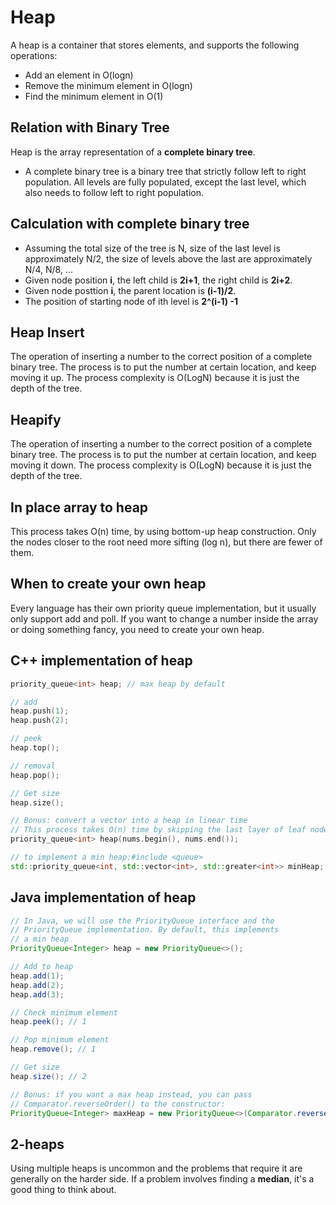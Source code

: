 # Heap
A heap is a container that stores elements, and supports the following operations:
* Add an element in O(logn)
* Remove the minimum element in O(logn)
* Find the minimum element in O(1)

## Relation with Binary Tree
Heap is the array representation of a **complete binary tree**.
* A complete binary tree is a binary tree that strictly follow left to right population. All levels are fully populated, except the last level, which also needs to follow left to right population.

## Calculation with complete binary tree
* Assuming the total size of the tree is N, size of the last level is approximately N/2, the size of levels above the last are approximately N/4, N/8, ...
* Given node position **i**, the left child is **2i+1**, the right child is **2i+2**.
* Given node posttion **i**, the parent location is **(i-1)/2**.
* The position of starting node of ith level is **2^(i-1) -1** 

## Heap Insert
The operation of inserting a number to the correct position of a complete binary tree. 
The process is to put the number at certain location, and keep moving it up. The process complexity is O(LogN) because it is just the depth of the tree.

## Heapify
The operation of inserting a number to the correct position of a complete binary tree. 
The process is to put the number at certain location, and keep moving it down. The process complexity is O(LogN) because it is just the depth of the tree.

## In place array to heap
This process takes O(n) time, by using bottom-up heap construction.
Only the nodes closer to the root need more sifting (log n), but there are fewer of them.

## When to create your own heap
Every language has their own priority queue implementation, but it usually only support add and poll. 
If you want to change a number inside the array or doing something fancy, you need to create your own heap.

## C++ implementation of heap
```cpp
priority_queue<int> heap; // max heap by default

// add
heap.push(1);
heap.push(2);

// peek
heap.top();

// removal
heap.pop();

// Get size
heap.size();

// Bonus: convert a vector into a heap in linear time
// This process takes O(n) time by skipping the last layer of leaf nodes.
priority_queue<int> heap(nums.begin(), nums.end()); 

// to implement a min heap:#include <queue>
std::priority_queue<int, std::vector<int>, std::greater<int>> minHeap;
```

## Java implementation of heap
```java
// In Java, we will use the PriorityQueue interface and the
// PriorityQueue implementation. By default, this implements
// a min heap
PriorityQueue<Integer> heap = new PriorityQueue<>();

// Add to heap
heap.add(1);
heap.add(2);
heap.add(3);

// Check minimum element
heap.peek(); // 1

// Pop minimum element
heap.remove(); // 1

// Get size
heap.size(); // 2

// Bonus: if you want a max heap instead, you can pass
// Comparator.reverseOrder() to the constructor:
PriorityQueue<Integer> maxHeap = new PriorityQueue<>(Comparator.reverseOrder());
```

## 2-heaps
Using multiple heaps is uncommon and the problems that require it are generally on the harder side. 
If a problem involves finding a **median**, it's a good thing to think about. 